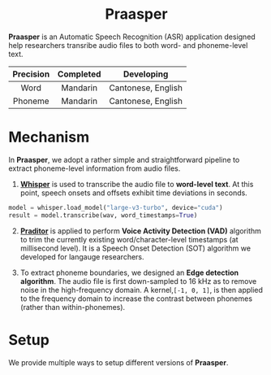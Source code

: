 <h1 align="center">Praasper</h1>


**Praasper** is an Automatic Speech Recognition (ASR) application designed help researchers transribe audio files to both word- and phoneme-level text.


| Precision | Completed  | Developing  |
| :---: | :---: | :---: |
| Word  | Mandarin  |  Cantonese, English |
|  Phoneme |  Mandarin |  Cantonese, English |

# Mechanism
In **Praasper**, we adopt a rather simple and straightforward pipeline to extract phoneme-level information from audio files.

1. [**Whisper**](https://github.com/openai/whisper) is used to transcribe the audio file to **word-level text**. At this point, speech onsets and offsets exhibit time deviations in seconds.

```Python
model = whisper.load_model("large-v3-turbo", device="cuda")
result = model.transcribe(wav, word_timestamps=True)
```

2. [**Praditor**](https://github.com/Paradeluxe/Praditor) is applied to perform **Voice Activity Detection (VAD)** algorithm to trim the currently existing word/character-level timestamps (at millisecond level). It is a Speech Onset Detection (SOT) algorithm we developed for langauge researchers.

3. To extract phoneme boundaries, we designed an **Edge detection algorithm**. The audio file is first down-sampled to 16 kHz as to remove noise in the high-frequency domain. A kernel,`[-1, 0, 1]`, is then applied to the frequency domain to increase the contrast between phonemes (rather than within-phonemes).


# Setup
We provide multiple ways to setup different versions of **Praasper**.
